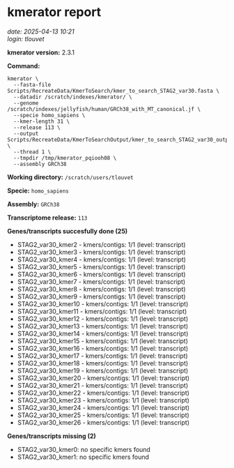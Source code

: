 # kmerator report
*date: 2025-04-13 10:21*  
*login: tlouvet*

**kmerator version:** 2.3.1

**Command:**

```
kmerator \
  --fasta-file Scripts/RecreateData/KmerToSearch/kmer_to_search_STAG2_var30.fasta \
  --datadir /scratch/indexes/kmerator/ \
  --genome /scratch/indexes/jellyfish/human/GRCh38_with_MT_canonical.jf \
  --specie homo_sapiens \
  --kmer-length 31 \
  --release 113 \
  --output Scripts/RecreateData/KmerToSearchOutput/kmer_to_search_STAG2_var30_output \
  --thread 1 \
  --tmpdir /tmp/kmerator_pqiooh08 \
  --assembly GRCh38
```

**Working directory:** `/scratch/users/tlouvet`

**Specie:** `homo_sapiens`

**Assembly:** `GRCh38`

**Transcriptome release:** `113`

**Genes/transcripts succesfully done (25)**

- STAG2_var30_kmer2 - kmers/contigs: 1/1 (level: transcript)
- STAG2_var30_kmer3 - kmers/contigs: 1/1 (level: transcript)
- STAG2_var30_kmer4 - kmers/contigs: 1/1 (level: transcript)
- STAG2_var30_kmer5 - kmers/contigs: 1/1 (level: transcript)
- STAG2_var30_kmer6 - kmers/contigs: 1/1 (level: transcript)
- STAG2_var30_kmer7 - kmers/contigs: 1/1 (level: transcript)
- STAG2_var30_kmer8 - kmers/contigs: 1/1 (level: transcript)
- STAG2_var30_kmer9 - kmers/contigs: 1/1 (level: transcript)
- STAG2_var30_kmer10 - kmers/contigs: 1/1 (level: transcript)
- STAG2_var30_kmer11 - kmers/contigs: 1/1 (level: transcript)
- STAG2_var30_kmer12 - kmers/contigs: 1/1 (level: transcript)
- STAG2_var30_kmer13 - kmers/contigs: 1/1 (level: transcript)
- STAG2_var30_kmer14 - kmers/contigs: 1/1 (level: transcript)
- STAG2_var30_kmer15 - kmers/contigs: 1/1 (level: transcript)
- STAG2_var30_kmer16 - kmers/contigs: 1/1 (level: transcript)
- STAG2_var30_kmer17 - kmers/contigs: 1/1 (level: transcript)
- STAG2_var30_kmer18 - kmers/contigs: 1/1 (level: transcript)
- STAG2_var30_kmer19 - kmers/contigs: 1/1 (level: transcript)
- STAG2_var30_kmer20 - kmers/contigs: 1/1 (level: transcript)
- STAG2_var30_kmer21 - kmers/contigs: 1/1 (level: transcript)
- STAG2_var30_kmer22 - kmers/contigs: 1/1 (level: transcript)
- STAG2_var30_kmer23 - kmers/contigs: 1/1 (level: transcript)
- STAG2_var30_kmer24 - kmers/contigs: 1/1 (level: transcript)
- STAG2_var30_kmer25 - kmers/contigs: 1/1 (level: transcript)
- STAG2_var30_kmer26 - kmers/contigs: 1/1 (level: transcript)


**Genes/transcripts missing (2)**

- STAG2_var30_kmer0: no specific kmers found
- STAG2_var30_kmer1: no specific kmers found
